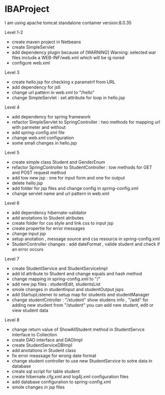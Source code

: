 # IBAProject

I am using apache tomcat standalone container version:8.0.35

Level 1-2
- create maven project in Netbeans 
- create SimpleServlet 
- add dependency plugin because of [WARNING] Warning: selected war files include a WEB-INF/web.xml which will be ig
nored
- configure web.xml

Level 3
- create hello.jsp for checking x parametrf from URL 
- add dependency for jstl
- change url pattern in web.xml to "/hello"
- change SimpleServlet : set attribute for loop in hello.jsp 

Level 4
- add dependency for spring framework
- refactor SimpleServlet to SpringController : two methods for mapping url with parmeter and without
- add spring-config.xml file 
- change web.xml configuration 
- some small changes in hello.jsp

Level 5
- create simple class Student and GenderEnum
- refactor SpringController to StudentController : tow methods for GET and POST request method
- add tow new jsp :  one for input form and one for output
- delete hello.jsp
- add folder for jsp files and change config in spring-config.xml
- change servlet name and url pattern in web.xml

Level 6
- add dependency hibernate-validator
- add anotations to Student atributes
- create folder for css style and link css to input jsp
- create propertie for error messages
- change input jsp 
- setup anotation , message source and css resource in spring-config.xml
- StudenController changes : add dateFormat , valide student and check if an error occurs

Level 7
- create StudentService and StudentServiceImpl
- add Id attribute to Student and change equals and hash method
- change mapping in spring-config.xml to "/"
- add new jsp files : studentEdit, studentsList
- smole changes in studentInput and studentOutput jsps
- add StartupListener to setup map for students and studentManager
- change studentCntroller : "/student" show studens info , "/add" for adding new student
                            from "/student" you can add new student, edit or view student data

Level 8
- change return value of ShowAllStudent method in StudentServce interface to Collection
- create DAO interface and DAOImpl
- create StudentServiceDBImpl 
- add anotations in Student class
- fix error meassage for wrong date format 
- change student controller to use new StudentService to sotre data in database
- create sql script for table student
- create hibernate.cfg.xml and log4j.xml configuration files
- add database configuration to spring-config.xml
- smole changes in jsp files

